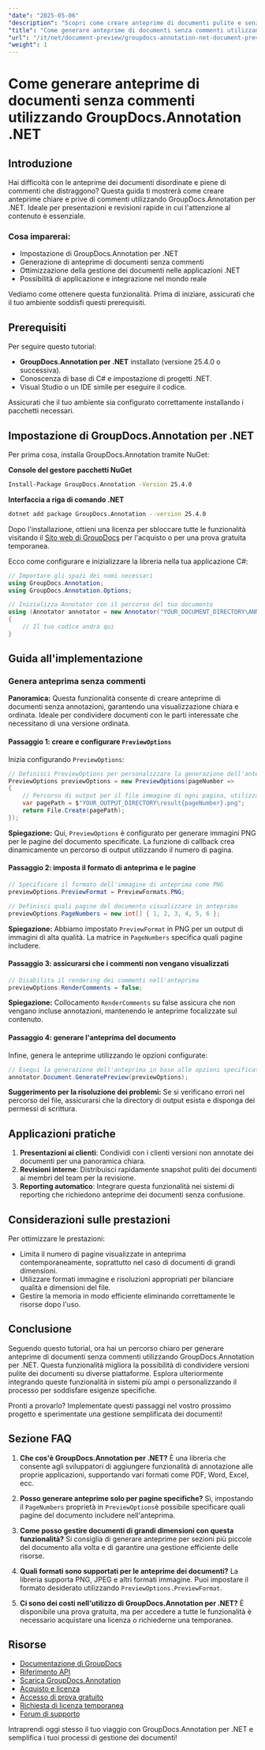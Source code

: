 ```yaml
---
"date": "2025-05-06"
"description": "Scopri come creare anteprime di documenti pulite e senza commenti utilizzando GroupDocs.Annotation per .NET. Segui questa guida per migliorare i processi di presentazione e revisione dei tuoi documenti."
"title": "Come generare anteprime di documenti senza commenti utilizzando GroupDocs.Annotation .NET"
"url": "/it/net/document-preview/groupdocs-annotation-net-document-preview-no-comments/"
"weight": 1
---
```


# Come generare anteprime di documenti senza commenti utilizzando GroupDocs.Annotation .NET

## Introduzione

Hai difficoltà con le anteprime dei documenti disordinate e piene di commenti che distraggono? Questa guida ti mostrerà come creare anteprime chiare e prive di commenti utilizzando GroupDocs.Annotation per .NET. Ideale per presentazioni e revisioni rapide in cui l'attenzione al contenuto è essenziale.

### Cosa imparerai:
- Impostazione di GroupDocs.Annotation per .NET
- Generazione di anteprime di documenti senza commenti
- Ottimizzazione della gestione dei documenti nelle applicazioni .NET
- Possibilità di applicazione e integrazione nel mondo reale

Vediamo come ottenere questa funzionalità. Prima di iniziare, assicurati che il tuo ambiente soddisfi questi prerequisiti.

## Prerequisiti

Per seguire questo tutorial:
- **GroupDocs.Annotation per .NET** installato (versione 25.4.0 o successiva).
- Conoscenza di base di C# e impostazione di progetti .NET.
- Visual Studio o un IDE simile per eseguire il codice.

Assicurati che il tuo ambiente sia configurato correttamente installando i pacchetti necessari.

## Impostazione di GroupDocs.Annotation per .NET

Per prima cosa, installa GroupDocs.Annotation tramite NuGet:

**Console del gestore pacchetti NuGet**
```bash
Install-Package GroupDocs.Annotation -Version 25.4.0
```

**Interfaccia a riga di comando .NET**
```bash
dotnet add package GroupDocs.Annotation --version 25.4.0
```

Dopo l'installazione, ottieni una licenza per sbloccare tutte le funzionalità visitando il [Sito web di GroupDocs](https://purchase.groupdocs.com/buy) per l'acquisto o per una prova gratuita temporanea.

Ecco come configurare e inizializzare la libreria nella tua applicazione C#:

```csharp
// Importare gli spazi dei nomi necessari
using GroupDocs.Annotation;
using GroupDocs.Annotation.Options;

// Inizializza Annotator con il percorso del tuo documento
using (Annotator annotator = new Annotator("YOUR_DOCUMENT_DIRECTORY\ANNOTATED_DOCX"))
{
    // Il tuo codice andrà qui
}
```

## Guida all'implementazione

### Genera anteprima senza commenti

**Panoramica:**
Questa funzionalità consente di creare anteprime di documenti senza annotazioni, garantendo una visualizzazione chiara e ordinata. Ideale per condividere documenti con le parti interessate che necessitano di una versione ordinata.

#### Passaggio 1: creare e configurare `PreviewOptions`
Inizia configurando `PreviewOptions`:

```csharp
// Definisci PreviewOptions per personalizzare la generazione dell'anteprima
PreviewOptions previewOptions = new PreviewOptions(pageNumber =>
{
    // Percorso di output per il file immagine di ogni pagina, utilizzando il numero di pagina nel nome del file
    var pagePath = $"YOUR_OUTPUT_DIRECTORY\result{pageNumber}.png";
    return File.Create(pagePath);
});
```
**Spiegazione:** Qui, `PreviewOptions` è configurato per generare immagini PNG per le pagine del documento specificate. La funzione di callback crea dinamicamente un percorso di output utilizzando il numero di pagina.

#### Passaggio 2: imposta il formato di anteprima e le pagine

```csharp
// Specificare il formato dell'immagine di anteprima come PNG
previewOptions.PreviewFormat = PreviewFormats.PNG;

// Definisci quali pagine del documento visualizzare in anteprima
previewOptions.PageNumbers = new int[] { 1, 2, 3, 4, 5, 6 };
```
**Spiegazione:** Abbiamo impostato `PreviewFormat` in PNG per un output di immagini di alta qualità. La matrice in `PageNumbers` specifica quali pagine includere.

#### Passaggio 3: assicurarsi che i commenti non vengano visualizzati

```csharp
// Disabilita il rendering dei commenti nell'anteprima
previewOptions.RenderComments = false;
```
**Spiegazione:** Collocamento `RenderComments` su false assicura che non vengano incluse annotazioni, mantenendo le anteprime focalizzate sul contenuto.

#### Passaggio 4: generare l'anteprima del documento

Infine, genera le anteprime utilizzando le opzioni configurate:

```csharp
// Esegui la generazione dell'anteprima in base alle opzioni specificate
annotator.Document.GeneratePreview(previewOptions);
```
**Suggerimento per la risoluzione dei problemi:** Se si verificano errori nel percorso del file, assicurarsi che la directory di output esista e disponga dei permessi di scrittura.

## Applicazioni pratiche

1. **Presentazioni ai clienti**: Condividi con i clienti versioni non annotate dei documenti per una panoramica chiara.
2. **Revisioni interne**: Distribuisci rapidamente snapshot puliti dei documenti ai membri del team per la revisione.
3. **Reporting automatico**: Integrare questa funzionalità nei sistemi di reporting che richiedono anteprime dei documenti senza confusione.

## Considerazioni sulle prestazioni

Per ottimizzare le prestazioni:
- Limita il numero di pagine visualizzate in anteprima contemporaneamente, soprattutto nel caso di documenti di grandi dimensioni.
- Utilizzare formati immagine e risoluzioni appropriati per bilanciare qualità e dimensioni del file.
- Gestire la memoria in modo efficiente eliminando correttamente le risorse dopo l'uso.

## Conclusione

Seguendo questo tutorial, ora hai un percorso chiaro per generare anteprime di documenti senza commenti utilizzando GroupDocs.Annotation per .NET. Questa funzionalità migliora la possibilità di condividere versioni pulite dei documenti su diverse piattaforme. Esplora ulteriormente integrando queste funzionalità in sistemi più ampi o personalizzando il processo per soddisfare esigenze specifiche.

Pronti a provarlo? Implementate questi passaggi nel vostro prossimo progetto e sperimentate una gestione semplificata dei documenti!

## Sezione FAQ

1. **Che cos'è GroupDocs.Annotation per .NET?** 
   È una libreria che consente agli sviluppatori di aggiungere funzionalità di annotazione alle proprie applicazioni, supportando vari formati come PDF, Word, Excel, ecc.

2. **Posso generare anteprime solo per pagine specifiche?**
   Sì, impostando il `PageNumbers` proprietà in `PreviewOptions`è possibile specificare quali pagine del documento includere nell'anteprima.

3. **Come posso gestire documenti di grandi dimensioni con questa funzionalità?**
   Si consiglia di generare anteprime per sezioni più piccole del documento alla volta e di garantire una gestione efficiente delle risorse.

4. **Quali formati sono supportati per le anteprime dei documenti?**
   La libreria supporta PNG, JPEG e altri formati immagine. Puoi impostare il formato desiderato utilizzando `PreviewOptions.PreviewFormat`.

5. **Ci sono dei costi nell'utilizzo di GroupDocs.Annotation per .NET?**
   È disponibile una prova gratuita, ma per accedere a tutte le funzionalità è necessario acquistare una licenza o richiederne una temporanea.

## Risorse
- [Documentazione di GroupDocs](https://docs.groupdocs.com/annotation/net/)
- [Riferimento API](https://reference.groupdocs.com/annotation/net/)
- [Scarica GroupDocs.Annotation](https://releases.groupdocs.com/annotation/net/)
- [Acquisto e licenza](https://purchase.groupdocs.com/buy)
- [Accesso di prova gratuito](https://releases.groupdocs.com/annotation/net/)
- [Richiesta di licenza temporanea](https://purchase.groupdocs.com/temporary-license/)
- [Forum di supporto](https://forum.groupdocs.com/c/annotation/) 

Intraprendi oggi stesso il tuo viaggio con GroupDocs.Annotation per .NET e semplifica i tuoi processi di gestione dei documenti!